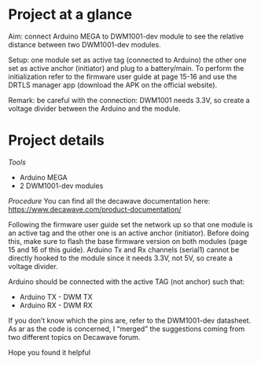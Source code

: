 # Project at a glance
Aim: connect Arduino MEGA to DWM1001-dev module to see the relative distance between two DWM1001-dev modules.

Setup: one module set as active tag (connected to Arduino) the other one set as active anchor (initiator) and plug to a battery/main. To perform the initialization refer to the firmware user guide at page 15-16 and use the DRTLS manager app (download the APK on the official website).

Remark: be careful with the connection: DWM1001 needs 3.3V, so create a voltage divider between the Arduino and the module.

# Project details

*Tools*
- Arduino MEGA
- 2 DWM1001-dev modules

*Procedure*
You can find all the decawave documentation here: https://www.decawave.com/product-documentation/

Following the firmware user guide set the network up so that one module is an active tag and the other one is an active anchor (initiator). Before doing this, make sure to flash the base firmware version on both modules (page 15 and 16 of this guide).
Arduino Tx and Rx channels (serial1) cannot be directly hooked to the module since it needs 3.3V, not 5V, so create a voltage divider.

Arduino should be connected with the active TAG (not anchor) such that:

- Arduino TX - DWM TX
- Arduino RX - DWM RX

If you don’t know which the pins are, refer to the DWM1001-dev datasheet.
As ar as the code is concerned, I “merged” the suggestions coming from two different topics on Decawave forum.

Hope you found it helpful
